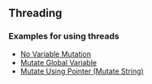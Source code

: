 ## Threading

### Examples for using threads
  - [No Variable Mutation](threadingNoMutate.nim)
  - [Mutate Global Variable](threadingMutateGlobal.nim)
  - [Mutate Using Pointer (Mutate String)](threatingMutatePointer.nim)
